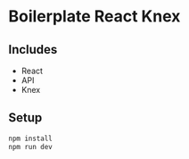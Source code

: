 # Boilerplate React Knex

## Includes
- React
- API
- Knex

## Setup
```sh
npm install
npm run dev
```

